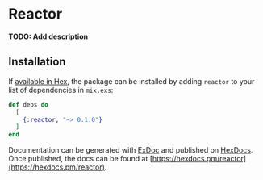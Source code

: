 # Reactor

**TODO: Add description**

## Installation

If [available in Hex](https://hex.pm/docs/publish), the package can be installed
by adding `reactor` to your list of dependencies in `mix.exs`:

```elixir
def deps do
  [
    {:reactor, "~> 0.1.0"}
  ]
end
```

Documentation can be generated with [ExDoc](https://github.com/elixir-lang/ex_doc)
and published on [HexDocs](https://hexdocs.pm). Once published, the docs can
be found at [https://hexdocs.pm/reactor](https://hexdocs.pm/reactor).

